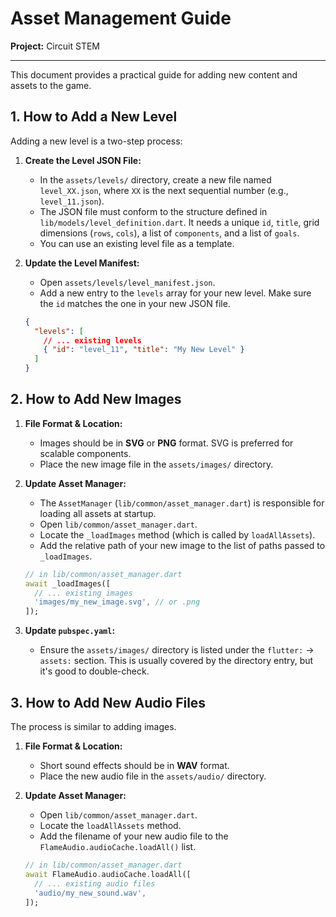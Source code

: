 
# Asset Management Guide

**Project:** Circuit STEM

---

This document provides a practical guide for adding new content and assets to the game.

## 1. How to Add a New Level

Adding a new level is a two-step process:

1.  **Create the Level JSON File:**
    -   In the `assets/levels/` directory, create a new file named `level_XX.json`, where `XX` is the next sequential number (e.g., `level_11.json`).
    -   The JSON file must conform to the structure defined in `lib/models/level_definition.dart`. It needs a unique `id`, `title`, grid dimensions (`rows`, `cols`), a list of `components`, and a list of `goals`.
    -   You can use an existing level file as a template.

2.  **Update the Level Manifest:**
    -   Open `assets/levels/level_manifest.json`.
    -   Add a new entry to the `levels` array for your new level. Make sure the `id` matches the one in your new JSON file.

    ```json
    {
      "levels": [
        // ... existing levels
        { "id": "level_11", "title": "My New Level" }
      ]
    }
    ```

## 2. How to Add New Images

1.  **File Format & Location:**
    -   Images should be in **SVG** or **PNG** format. SVG is preferred for scalable components.
    -   Place the new image file in the `assets/images/` directory.

2.  **Update Asset Manager:**
    -   The `AssetManager` (`lib/common/asset_manager.dart`) is responsible for loading all assets at startup.
    -   Open `lib/common/asset_manager.dart`.
    -   Locate the `_loadImages` method (which is called by `loadAllAssets`).
    -   Add the relative path of your new image to the list of paths passed to `_loadImages`.

    ```dart
    // in lib/common/asset_manager.dart
    await _loadImages([
      // ... existing images
      'images/my_new_image.svg', // or .png
    ]);
    ```

3.  **Update `pubspec.yaml`:**
    -   Ensure the `assets/images/` directory is listed under the `flutter:` -> `assets:` section. This is usually covered by the directory entry, but it's good to double-check.

## 3. How to Add New Audio Files

The process is similar to adding images.

1.  **File Format & Location:**
    -   Short sound effects should be in **WAV** format.
    -   Place the new audio file in the `assets/audio/` directory.

2.  **Update Asset Manager:**
    -   Open `lib/common/asset_manager.dart`.
    -   Locate the `loadAllAssets` method.
    -   Add the filename of your new audio file to the `FlameAudio.audioCache.loadAll()` list.

    ```dart
    // in lib/common/asset_manager.dart
    await FlameAudio.audioCache.loadAll([
      // ... existing audio files
      'audio/my_new_sound.wav',
    ]);
    ```
